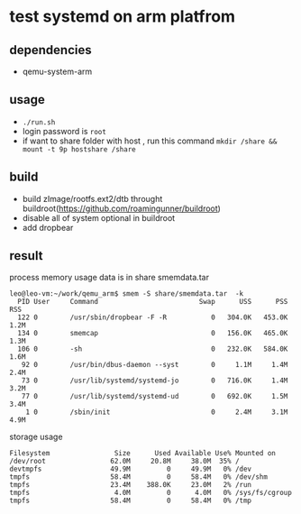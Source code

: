 # test systemd on arm platfrom

## dependencies

* qemu-system-arm 

## usage

* `./run.sh`
* login password is `root`
* if want to share folder with host , run this command `mkdir /share && mount -t 9p hostshare /share`

## build

* build zImage/rootfs.ext2/dtb throught buildroot(https://github.com/roamingunner/buildroot)
* disable all of system optional in buildroot
* add dropbear


## result

process memory usage data is in share smemdata.tar

```
leo@leo-vm:~/work/qemu_arm$ smem -S share/smemdata.tar  -k
  PID User     Command                         Swap      USS      PSS      RSS
  122 0        /usr/sbin/dropbear -F -R           0   304.0K   453.0K     1.2M
  134 0        smemcap                            0   156.0K   465.0K     1.3M
  106 0        -sh                                0   232.0K   584.0K     1.6M
   92 0        /usr/bin/dbus-daemon --syst        0     1.1M     1.4M     2.4M
   73 0        /usr/lib/systemd/systemd-jo        0   716.0K     1.4M     3.2M
   77 0        /usr/lib/systemd/systemd-ud        0   692.0K     1.5M     3.4M
    1 0        /sbin/init                         0     2.4M     3.1M     4.9M
```

storage usage

```
Filesystem                Size      Used Available Use% Mounted on
/dev/root                62.0M     20.8M     38.0M  35% /
devtmpfs                 49.9M         0     49.9M   0% /dev
tmpfs                    58.4M         0     58.4M   0% /dev/shm
tmpfs                    23.4M    388.0K     23.0M   2% /run
tmpfs                     4.0M         0      4.0M   0% /sys/fs/cgroup
tmpfs                    58.4M         0     58.4M   0% /tmp

```
